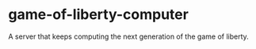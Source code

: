 # game-of-liberty-computer
A server that keeps computing the next generation of the game of liberty.
